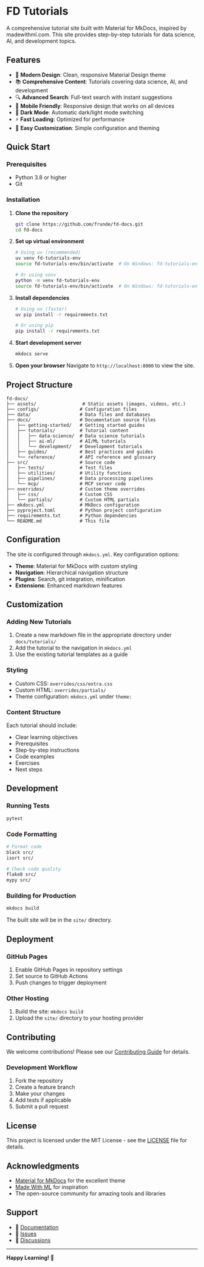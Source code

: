 # FD Tutorials

A comprehensive tutorial site built with Material for MkDocs, inspired by madewithml.com. This site provides step-by-step tutorials for data science, AI, and development topics.

## Features

- 🎨 **Modern Design**: Clean, responsive Material Design theme
- 📚 **Comprehensive Content**: Tutorials covering data science, AI, and development
- 🔍 **Advanced Search**: Full-text search with instant suggestions
- 📱 **Mobile Friendly**: Responsive design that works on all devices
- 🌙 **Dark Mode**: Automatic dark/light mode switching
- ⚡ **Fast Loading**: Optimized for performance
- 🔧 **Easy Customization**: Simple configuration and theming

## Quick Start

### Prerequisites

- Python 3.8 or higher
- Git

### Installation

1. **Clone the repository**
   ```bash
   git clone https://github.com/frunde/fd-docs.git
   cd fd-docs
   ```

2. **Set up virtual environment**
   ```bash
   # Using uv (recommended)
   uv venv fd-tutorials-env
   source fd-tutorials-env/bin/activate  # On Windows: fd-tutorials-env\Scripts\activate
   
   # Or using venv
   python -m venv fd-tutorials-env
   source fd-tutorials-env/bin/activate  # On Windows: fd-tutorials-env\Scripts\activate
   ```

3. **Install dependencies**
   ```bash
   # Using uv (faster)
   uv pip install -r requirements.txt
   
   # Or using pip
   pip install -r requirements.txt
   ```

4. **Start development server**
   ```bash
   mkdocs serve
   ```

5. **Open your browser**
   Navigate to `http://localhost:8000` to view the site.

## Project Structure

```
fd-docs/
├── assets/                 # Static assets (images, videos, etc.)
├── configs/               # Configuration files
├── data/                  # Data files and databases
├── docs/                  # Documentation source files
│   ├── getting-started/   # Getting started guides
│   ├── tutorials/         # Tutorial content
│   │   ├── data-science/  # Data science tutorials
│   │   ├── ai-ml/         # AI/ML tutorials
│   │   └── development/   # Development tutorials
│   ├── guides/            # Best practices and guides
│   └── reference/         # API reference and glossary
├── src/                   # Source code
│   ├── tests/             # Test files
│   ├── utilities/         # Utility functions
│   ├── pipelines/         # Data processing pipelines
│   └── mcp/               # MCP server code
├── overrides/             # Custom theme overrides
│   ├── css/               # Custom CSS
│   └── partials/          # Custom HTML partials
├── mkdocs.yml             # MkDocs configuration
├── pyproject.toml         # Python project configuration
├── requirements.txt       # Python dependencies
└── README.md              # This file
```

## Configuration

The site is configured through `mkdocs.yml`. Key configuration options:

- **Theme**: Material for MkDocs with custom styling
- **Navigation**: Hierarchical navigation structure
- **Plugins**: Search, git integration, minification
- **Extensions**: Enhanced markdown features

## Customization

### Adding New Tutorials

1. Create a new markdown file in the appropriate directory under `docs/tutorials/`
2. Add the tutorial to the navigation in `mkdocs.yml`
3. Use the existing tutorial templates as a guide

### Styling

- Custom CSS: `overrides/css/extra.css`
- Custom HTML: `overrides/partials/`
- Theme configuration: `mkdocs.yml` under `theme:`

### Content Structure

Each tutorial should include:
- Clear learning objectives
- Prerequisites
- Step-by-step instructions
- Code examples
- Exercises
- Next steps

## Development

### Running Tests

```bash
pytest
```

### Code Formatting

```bash
# Format code
black src/
isort src/

# Check code quality
flake8 src/
mypy src/
```

### Building for Production

```bash
mkdocs build
```

The built site will be in the `site/` directory.

## Deployment

### GitHub Pages

1. Enable GitHub Pages in repository settings
2. Set source to GitHub Actions
3. Push changes to trigger deployment

### Other Hosting

1. Build the site: `mkdocs build`
2. Upload the `site/` directory to your hosting provider

## Contributing

We welcome contributions! Please see our [Contributing Guide](docs/guides/contributing.md) for details.

### Development Workflow

1. Fork the repository
2. Create a feature branch
3. Make your changes
4. Add tests if applicable
5. Submit a pull request

## License

This project is licensed under the MIT License - see the [LICENSE](LICENSE) file for details.

## Acknowledgments

- [Material for MkDocs](https://squidfunk.github.io/mkdocs-material/) for the excellent theme
- [Made With ML](https://madewithml.com/) for inspiration
- The open-source community for amazing tools and libraries

## Support

- 📖 [Documentation](https://fd-tutorials.com)
- 🐛 [Issues](https://github.com/frunde/fd-docs/issues)
- 💬 [Discussions](https://github.com/frunde/fd-docs/discussions)

---

**Happy Learning! 🚀**
